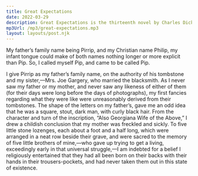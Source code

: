 ```yaml
---
title: Great Expectations
date: 2022-03-29
description: Great Expectations is the thirteenth novel by Charles Dickens and his penultimate completed novel. It depicts the education of an orphan nicknamed Pip (the book is a bildungsroman, a coming-of-age story).
mp3Url: /mp3/great-expectations.mp3
layout: layouts/post.njk
---
```


My father’s family name being Pirrip, and my Christian name Philip, my infant tongue could make of both names nothing longer or more explicit than Pip. So, I called myself Pip, and came to be called Pip.

I give Pirrip as my father’s family name, on the authority of his tombstone and my sister,—Mrs. Joe Gargery, who married the blacksmith. As I never saw my father or my mother, and never saw any likeness of either of them (for their days were long before the days of photographs), my first fancies regarding what they were like were unreasonably derived from their tombstones. The shape of the letters on my father’s, gave me an odd idea that he was a square, stout, dark man, with curly black hair. From the character and turn of the inscription, “Also Georgiana Wife of the Above,” I drew a childish conclusion that my mother was freckled and sickly. To five little stone lozenges, each about a foot and a half long, which were arranged in a neat row beside their grave, and were sacred to the memory of five little brothers of mine,—who gave up trying to get a living, exceedingly early in that universal struggle,—I am indebted for a belief I religiously entertained that they had all been born on their backs with their hands in their trousers-pockets, and had never taken them out in this state of existence.
